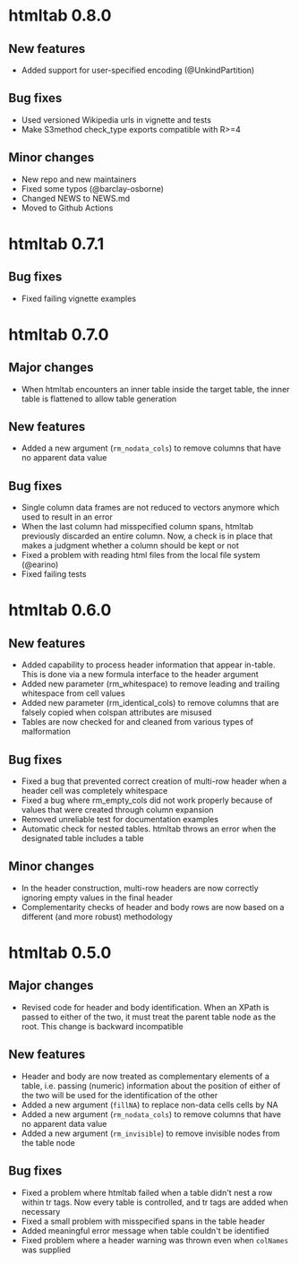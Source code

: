 # htmltab 0.8.0

## New features

* Added support for user-specified encoding (@UnkindPartition)

## Bug fixes

* Used versioned Wikipedia urls in vignette and tests
* Make S3method check_type exports compatible with R>=4

## Minor changes
* New repo and new maintainers
* Fixed some typos (@barclay-osborne)
* Changed NEWS to NEWS.md
* Moved to Github Actions

# htmltab 0.7.1

## Bug fixes

* Fixed failing vignette examples

# htmltab 0.7.0

## Major changes

* When htmltab encounters an inner table inside the target table, the inner table is flattened to allow table generation

## New features

* Added a new argument (`rm_nodata_cols`) to remove columns that have no apparent data value

## Bug fixes

* Single column data frames are not reduced to vectors anymore which used to result in an error
* When the last column had misspecified column spans, htmltab previously discarded an entire column. Now, a check is in place that makes a judgment whether a column should be kept or not
* Fixed a problem with reading html files from the local file system (@earino)
* Fixed failing tests

# htmltab 0.6.0

## New features

* Added capability to process header information that appear in-table. This is done via a new formula interface to the header argument
* Added new parameter (rm_whitespace) to remove leading and trailing whitespace from cell values
* Added new parameter (rm_identical_cols) to remove columns that are falsely copied when colspan attributes are misused
* Tables are now checked for and cleaned from various types of malformation

## Bug fixes

* Fixed a bug that prevented correct creation of multi-row header when a header cell was completely whitespace
* Fixed a bug where rm_empty_cols did not work properly because of values that were created through column expansion
* Removed unreliable test for documentation examples
* Automatic check for nested tables. htmltab throws an error when the designated table includes a table

## Minor changes
* In the header construction, multi-row headers are now correctly ignoring empty values in the final header
* Complementarity checks of header and body rows are now based on a different (and more robust) methodology

# htmltab 0.5.0

## Major changes

* Revised code for header and body identification. When an XPath is passed to either of the two, it must treat the parent table node as the root. This change is backward incompatible

## New features

* Header and body are now treated as complementary elements of a table, i.e. passing (numeric) information about the position of either of the two will be used for the identification of the other
* Added a new argument (`fillNA`) to replace non-data cells cells by NA
* Added a new argument (`rm_nodata_cols`) to remove columns that have no apparent data value
* Added a new argument (`rm_invisible`) to remove invisible nodes from the table node

## Bug fixes

* Fixed a problem where htmltab failed when a table didn't nest a row within tr tags. Now every table is controlled, and tr tags are added when necessary
* Fixed a small problem with misspecified spans in the table header
* Added meaningful error message when table couldn't be identified
* Fixed problem where a header warning was thrown even when `colNames` was supplied
